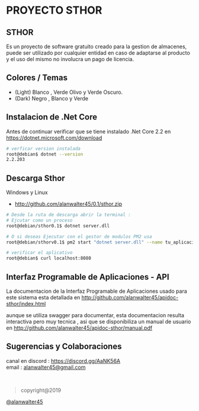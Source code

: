 # PROYECTO STHOR

## STHOR

Es un proyecto de software gratuito creado para la gestion de almacenes, puede ser utilizado por cualquier entidad  en caso de adaptarse al producto y el uso del mismo no involucra un pago de licencia.


## Colores / Temas

* (Light) Blanco , Verde Olivo y Verde Oscuro.
* (Dark)  Negro , Blanco y Verde

## Instalacion de .Net Core 

Antes de continuar verificar que se tiene instalado .Net Core 2.2 en https://dotnet.microsoft.com/download

```sh
# verficar version instalada
root@debian$ dotnet --version
2.2.203
```


## Descarga Sthor

Windows y Linux
* http://github.com/alanwalter45/0.1/sthor.zip


```sh
# Desde la ruta de descarga abrir la terminal :
# Ejcutar como un proceso
root@debian/sthor0.1$ dotnet server.dll 

# O si deseas Ejecutar con el gestor de modulos PM2 usa
root@debian/sthorv0.1$ pm2 start "dotnet server.dll" --name tu_aplicacion 
```
```sh
# verificar el aplicativo
root@debian$ curl localhost:8080
```


## Interfaz Programable de Aplicaciones - API

La documentacion de la Interfaz Programable de Aplicaciones usado para este sistema esta detallada en http://github.com/alanwalter45/apidoc-sthor/index.html

aunque se utiliza swagger para documentar, esta documentacion resulta interactiva pero muy tecnica , asi que se disponibiliza un manual de usuario en http://github.com/alanwalter45/apidoc-sthor/manual.pdf

## Sugerencias y Colaboraciones
canal en discord : https://discord.gg/AaNK56A
<br>
email : alanwalter45@gmail.com

<br>

> copyright@2019
<a href="http://alanwalter45@gmail.com" target="_blank">
 @alanwalter45
 </a>